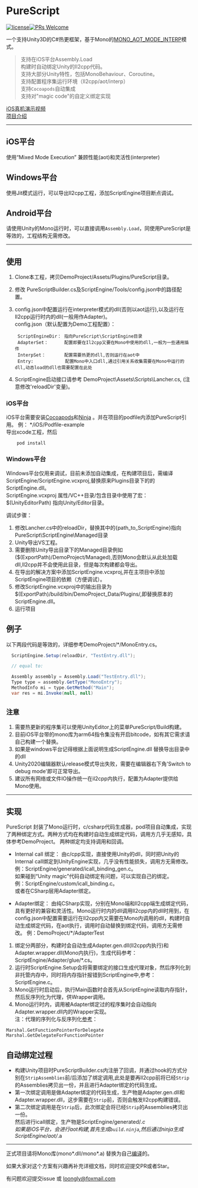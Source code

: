 # PureScript

[![license](http://img.shields.io/badge/license-MIT-blue.svg)](https://github.com/loongly/PureScript/blob/master/LICENSE)[![PRs Welcome](https://img.shields.io/badge/PRs-welcome-blue.svg)](https://github.com/loongly/PureScript/pulls)


一个支持Unity3D的C#热更框架，基于Mono的[MONO_AOT_MODE_INTERP](https://www.mono-project.com/news/2017/11/13/mono-interpreter/)模式。  


>支持在iOS平台Assembly.Load  
>构建时自动绑定Unity的Il2cpp代码。  
>支持大部分Unity特性，包括MonoBehaviour、Coroutine。  
>支持配置程序集运行环境（Il2cpp/aot/interp）  
>支持`Cocoapods`自动集成  
>支持对"magic code"的自定义绑定实现

[iOS真机演示视频](https://www.zhihu.com/zvideo/1351991103290302464)  
[项目介绍](https://zhuanlan.zhihu.com/p/355280556)

-------------------------------------------
## iOS平台  
使用“Mixed Mode Execution” 兼顾性能(aot)和灵活性(interpreter)

## Windows平台
使用Jit模式运行，可以导出Il2cpp工程，添加ScriptEngine项目断点调试。

## Android平台
请使用Unity的Mono运行时，可以直接调用`Assembly.Load`，同使用PureScript是等效的，工程结构无需修改。

---------------------------------------------------
## 使用
1. Clone本工程，拷贝DemoProject/Assets/Plugins/PureScript目录。
2. 修改 PureScriptBuilder.cs及ScriptEngine/Tools/config.json中的路径配置。
3. config.json中配置运行在interpreter模式的dll(否则以aot运行),以及运行在Il2cpp运行时内的dll(一般用作Adapter)。  
    config.json（默认配置为Demo工程配置）：  

        ScriptEngineDir： 指向PureScript\ScriptEngine目录
        AdapterSet：      配置即要在Il2cpp又要在Mono中使用的dll,一般为一些通用插件
        InterpSet：       配置需要热更的dll,否则运行在aot中   
        Entry:            配置Mono中入口dll,通过引用关系收集需要在Mono中运行的dll,动态load的dll也需要配置在此处


4. ScriptEngine启动接口请参考 DemoProject\Assets\Scripts\Lancher.cs, (注意修改'reloadDir'变量)。

### iOS平台
  iOS平台需要安装[Cocoapods](https://cocoapods.org/)和[Ninja](https://ninja-build.org/) 。并在项目的podfile内添加PureScript引用。 
例： */iOS/Podfile-example  
导出xcode工程，然后  

        pod install  


### Windows平台
  Windows平台仅用来调试，目前未添加自动集成，在构建项目后，需编译 ScriptEngine/ScriptEngine.vcxproj,替换原来Plugins目录下的的ScriptEngine.dll。  
  ScriptEngine.vcxproj 属性/VC++目录/包含目录中使用了宏：$(UnityEditorPath) 指向Unity/Editor目录。  

调试步骤：    

1. 修改Lancher.cs中的reloadDir，替换其中的{path_to_ScriptEngine}指向PureScript\ScriptEngine\Managed目录 
2. Unity导出VS工程。  
3. 需要删除Unity导出目录下的Managed目录例如($(ExportPath)/DemoProject/Managed),否则Mono会默认从此处加载dll,Il2cpp并不会使用此目录，但是每次构建都会导出。
4. 在导出的解决方案中添加ScriptEngine.vcxproj,并在主项目中添加ScriptEngine项目的依赖（方便调试）。  
5. 修改ScriptEngine.vcxproj中的输出目录为 $(ExportPath)/build/bin/DemoProject_Data/Plugins/,即替换原本的ScriptEngine.dll。  
6. 运行项目


## 例子
以下两段代码是等效的，详细参考DemoProject/*/MonoEntry.cs。  
```c#
  ScriptEngine.Setup(reloadDir, "TestEntry.dll");

  // equal to:

  Assembly assembly = Assembly.Load("TestEntry.dll");
  Type type = assembly.GetType("MonoEntry");
  MethodInfo mi = type.GetMethod("Main");
  var res = mi.Invoke(null, null)
```
## `注意`   
1. 需要热更新的程序集可以使用UnityEditor上的菜单PureScript/Build构建。    
2. 目前iOS平台带的mono库为arm64指令集没有开启bitcode，如有其它需求请自己构建一个替换。
3. 如果是windows平台记得根据上面说明生成ScriptEngine.dll 替换导出目录中的dll
4. Unity2020编辑器默认release模式导出失败，需要在编辑器右下角'Switch to debug mode'即可正常导出。
5. 建议所有网络或文件IO操作统一在il2cpp内执行，配置为Adapter提供给Mono使用。

--------------------------------------------

## 实现
PureScript 封装了Mono运行时，c/csharp代码生成器，pod项目自动集成，实现了两种绑定方式。两种方式均在构建时自动生成绑定代码，调用方几乎无感知，具体参考DemoProject。
两种绑定均支持调用和回调。

* Internal call 绑定：
由c/cpp实现，直接使用Unity的dll，同时把Unity的Internal call绑定到UnityEngine实现，几乎没有性能损失，调用方无需修改。  
例：ScriptEngine/generated/icall_binding_gen.c。  
如果碰到“Unity magic”代码自动绑定有问题，可以实现自己的绑定。  
例：ScriptEngine/custom/icall_binding.c。  
或者在CSharp层用Adapter绑定。


* Adapter绑定：
由纯CSharp实现，分别在Mono端和Il2cpp端生成绑定代码，具有更好的兼容和灵活性。Mono运行时内的dll调用Il2cpp内的dll时用到，在config.json中配置需要运行在Il2cpp内又需要在Mono内调用的dll，构建时自动生成绑定代码，在aot执行，调用时自动替换到绑定代码，调用方无需修改。
例：DemoProject/*/AdapterTest  
1. 绑定分两部分，构建时会自动生成Adapter.gen.dll(Il2cpp内执行)和Adapter.wrapper.dll(Mono内执行)，生成代码参考：ScriptEngine/Adapter/glue/*.cs。
2. 运行时ScriptEngine.Setup会将需要绑定的接口生成代理对象，然后序列化到非托管内存中，同时将内存指针报错到ScriptEngine中,参考：ScriptEngine.c。
3. Mono运行时启动后，执行Main函数时会首先从ScriptEngine读取内存指针，然后反序列化为代理，供Wrapper调用。
4. Mono运行时内，调用被Adapter绑定过的程序集时会自动指向Adapter.wrapper.dll内的Wrapper实现。   
注：代理的序列化与反序列化[参考](https://docs.microsoft.com/en-us/dotnet/api/system.runtime.interopservices.marshal.getfunctionpointerfordelegate)：  
 ```
 Marshal.GetFunctionPointerForDelegate
 Marshal.GetDelegateForFunctionPointer
 ```

## 自动绑定过程
* 构建Unity项目时PureScriptBuilder.cs内注册了回调，并通过hook的方式分别在`StripAssemblies`前/后添加了绑定调用,此处是要再Il2cpp前将已经`Strip`的Assemblies拷贝出一份，并且进行Adapter绑定的代码生成。
* 第一次绑定调用是做Adapter绑定的代码生成，生产物是Adapter.gen.dll和Adapter.wrapper.dll，这步需要在`Strip`前，否则会触发Il2cpp构建错误。
* 第二次绑定调用是在`Strip`后，此次绑定会将已经`Strip`的Assemblies拷贝出一份。  
  然后进行icall绑定，生产物是ScriptEngine/generated/*.c  
  如果是iOS平台，会进行aot构建,首先生成`build.ninja`,然后通过ninja生成ScriptEngine/aot/*.a

----------------------------------

正式项目请将Mono库(mono*.dll/mono*.a) 替换为自己[编译](https://github.com/mono/mono/tree/master/sdks)的。

如果大家对这个方案有兴趣再补充详细文档，同时欢迎提交PR或者Star。

有问题欢迎提交issue 或 loongly@foxmail.com
